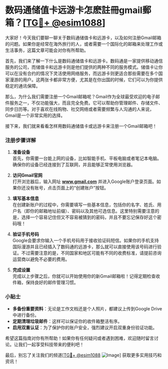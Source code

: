 # 数码通储值卡远游卡怎麽註冊gmail郵箱？[[TG💪+ @esim1088](https://t.me/s/esim1088)]

大家好！今天我们要聊一聊关于数码通储值卡和远游卡，以及如何注册Gmail邮箱的问题。如果你是经常在海外旅行的人，或者需要一个国际化的邮箱来处理工作或生活事务，这篇文章可能会对你有所帮助。

首先，我们来了解一下什么是数码通储值卡和远游卡。数码通是一家提供移动通信服务的公司，而储值卡和远游卡则是他们提供的两种不同的服务模式。储值卡让你可以在没有合约的情况下灵活使用网络服务，而远游卡则更适合那些需要在多个国家漫游的用户。这两张卡都非常方便，尤其是在你出国的时候，它们可以为你提供稳定的通讯保障。

那么，为什么我们需要注册一个Gmail邮箱呢？Gmail作为全球最受欢迎的电子邮件服务之一，不仅功能强大，而且完全免费。它可以帮助你管理邮件、存储文件、同步日历等。对于喜欢在线购物、社交网络或者需要频繁与人沟通的人来说，Gmail是一个非常实用的选择。

接下来，我们就来看看怎样用数码通储值卡或远游卡来注册一个Gmail邮箱吧！

### 注册步骤详解

1. **准备设备**  
   首先，你需要一台能上网的设备，比如智能手机、平板电脑或者笔记本电脑。确保你的设备已经连接到了互联网，并且能够正常使用浏览器。

2. **访问Gmail官网**  
   打开浏览器后，输入网址 **www.gmail.com** 并进入Google账户登录页面。如果你还没有账号，点击页面上的“创建账户”按钮。

3. **填写基本信息**  
   在创建新账户的过程中，你需要填写一些基本信息，包括你的名字、姓氏、用户名（即你的邮箱地址前缀）、密码以及其他可选信息。这里特别需要注意的是，选择一个容易记住但又不容易被猜到的密码，并且不要忘记保存好这个密码哦！

4. **验证手机号码**  
   Google会要求你输入一个手机号码用于接收验证码短信。如果你的手机支持国际漫游并且已经插入了数码通的远游卡，那么就可以直接使用该号码进行验证。不过需要注意的是，不同国家和地区可能有不同的收费标准，请提前咨询运营商以避免不必要的费用。

5. **完成设置**  
   完成以上步骤之后，你就可以开始使用你的新Gmail邮箱啦！记得定期检查收件箱，保持良好的邮件管理习惯。

### 小贴士

- **多备份重要资料**：无论是工作文档还是个人照片，都建议上传到Google Drive中进行备份。
- **定期清理垃圾邮件**：这样可以保证你的收件箱整洁有序。
- **启用双重认证**：为了保护你的账户安全，强烈建议开启双重身份验证功能。

希望这篇指南对你有所帮助！如果你有任何疑问或者遇到困难，欢迎随时留言讨论。让我们一起享受科技带来的便利吧！

最后，别忘了关注我们的频道[[TG💪+ @esim1088](https://t.me/s/esim1088) ![Image](https://i.postimg.cc/4NQfJmqS/Snipaste-2025-05-13-00-14-12.png)] 获取更多实用技巧和资讯！